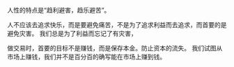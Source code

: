 人性的特点是“趋利避害，趋乐避苦”。

人不应该去追求快乐，而是要避免痛苦，不是为了追求利益而去追求，而首要的是避免灾害。
我们总是为了利益而忘记了有灾害，

做交易时，首要的目标不是赚钱，而是保存本金。防止资本的流失。
我们试图从市场上赚钱，我们并不是百分百的确写能在市场上赚到钱。